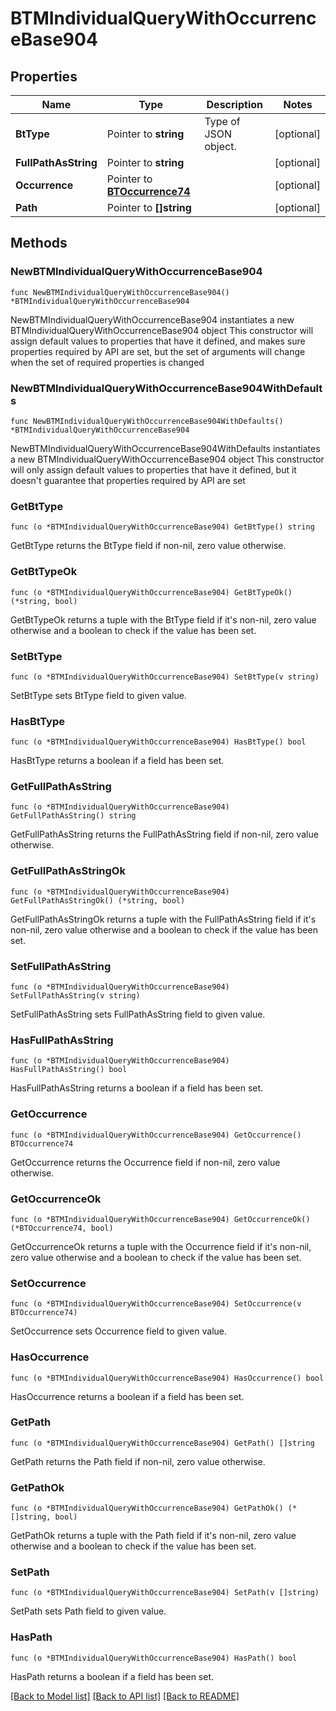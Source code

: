# BTMIndividualQueryWithOccurrenceBase904

## Properties

Name | Type | Description | Notes
------------ | ------------- | ------------- | -------------
**BtType** | Pointer to **string** | Type of JSON object. | [optional] 
**FullPathAsString** | Pointer to **string** |  | [optional] 
**Occurrence** | Pointer to [**BTOccurrence74**](BTOccurrence74.md) |  | [optional] 
**Path** | Pointer to **[]string** |  | [optional] 

## Methods

### NewBTMIndividualQueryWithOccurrenceBase904

`func NewBTMIndividualQueryWithOccurrenceBase904() *BTMIndividualQueryWithOccurrenceBase904`

NewBTMIndividualQueryWithOccurrenceBase904 instantiates a new BTMIndividualQueryWithOccurrenceBase904 object
This constructor will assign default values to properties that have it defined,
and makes sure properties required by API are set, but the set of arguments
will change when the set of required properties is changed

### NewBTMIndividualQueryWithOccurrenceBase904WithDefaults

`func NewBTMIndividualQueryWithOccurrenceBase904WithDefaults() *BTMIndividualQueryWithOccurrenceBase904`

NewBTMIndividualQueryWithOccurrenceBase904WithDefaults instantiates a new BTMIndividualQueryWithOccurrenceBase904 object
This constructor will only assign default values to properties that have it defined,
but it doesn't guarantee that properties required by API are set

### GetBtType

`func (o *BTMIndividualQueryWithOccurrenceBase904) GetBtType() string`

GetBtType returns the BtType field if non-nil, zero value otherwise.

### GetBtTypeOk

`func (o *BTMIndividualQueryWithOccurrenceBase904) GetBtTypeOk() (*string, bool)`

GetBtTypeOk returns a tuple with the BtType field if it's non-nil, zero value otherwise
and a boolean to check if the value has been set.

### SetBtType

`func (o *BTMIndividualQueryWithOccurrenceBase904) SetBtType(v string)`

SetBtType sets BtType field to given value.

### HasBtType

`func (o *BTMIndividualQueryWithOccurrenceBase904) HasBtType() bool`

HasBtType returns a boolean if a field has been set.

### GetFullPathAsString

`func (o *BTMIndividualQueryWithOccurrenceBase904) GetFullPathAsString() string`

GetFullPathAsString returns the FullPathAsString field if non-nil, zero value otherwise.

### GetFullPathAsStringOk

`func (o *BTMIndividualQueryWithOccurrenceBase904) GetFullPathAsStringOk() (*string, bool)`

GetFullPathAsStringOk returns a tuple with the FullPathAsString field if it's non-nil, zero value otherwise
and a boolean to check if the value has been set.

### SetFullPathAsString

`func (o *BTMIndividualQueryWithOccurrenceBase904) SetFullPathAsString(v string)`

SetFullPathAsString sets FullPathAsString field to given value.

### HasFullPathAsString

`func (o *BTMIndividualQueryWithOccurrenceBase904) HasFullPathAsString() bool`

HasFullPathAsString returns a boolean if a field has been set.

### GetOccurrence

`func (o *BTMIndividualQueryWithOccurrenceBase904) GetOccurrence() BTOccurrence74`

GetOccurrence returns the Occurrence field if non-nil, zero value otherwise.

### GetOccurrenceOk

`func (o *BTMIndividualQueryWithOccurrenceBase904) GetOccurrenceOk() (*BTOccurrence74, bool)`

GetOccurrenceOk returns a tuple with the Occurrence field if it's non-nil, zero value otherwise
and a boolean to check if the value has been set.

### SetOccurrence

`func (o *BTMIndividualQueryWithOccurrenceBase904) SetOccurrence(v BTOccurrence74)`

SetOccurrence sets Occurrence field to given value.

### HasOccurrence

`func (o *BTMIndividualQueryWithOccurrenceBase904) HasOccurrence() bool`

HasOccurrence returns a boolean if a field has been set.

### GetPath

`func (o *BTMIndividualQueryWithOccurrenceBase904) GetPath() []string`

GetPath returns the Path field if non-nil, zero value otherwise.

### GetPathOk

`func (o *BTMIndividualQueryWithOccurrenceBase904) GetPathOk() (*[]string, bool)`

GetPathOk returns a tuple with the Path field if it's non-nil, zero value otherwise
and a boolean to check if the value has been set.

### SetPath

`func (o *BTMIndividualQueryWithOccurrenceBase904) SetPath(v []string)`

SetPath sets Path field to given value.

### HasPath

`func (o *BTMIndividualQueryWithOccurrenceBase904) HasPath() bool`

HasPath returns a boolean if a field has been set.


[[Back to Model list]](../README.md#documentation-for-models) [[Back to API list]](../README.md#documentation-for-api-endpoints) [[Back to README]](../README.md)


